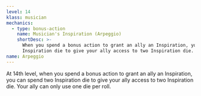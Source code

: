 ```yaml
---
level: 14
klass: musician
mechanics:
  - type: bonus-action
    name: Musician's Inspiration (Arpeggio)
    shortDesc: >-
      When you spend a bonus action to grant an ally an Inspiration, you can spend two
      Inspiration die to give your ally access to two Inspiration die. Your ally can only use one die per roll.
name: Arpeggio
---
```

At 14th level, when you spend a bonus action to grant an ally an Inspiration, you can spend two
Inspiration die to give your ally access to two Inspiration die. Your ally can only use one die per roll.
